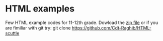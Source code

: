 HTML examples
=============
Few HTML example codes for 11-12th grade. Dowload the [zip file](https://github.com/Cdt-Raghib/HTML-scuttle/archive/refs/heads/main.zip) or if you are fimiliar with git try: git clone https://github.com/Cdt-Raghib/HTML-scuttle
